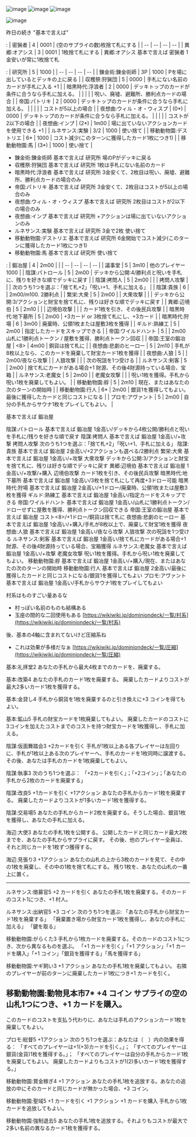 
![image](https://gyazo.com/d69759d262876dd95a953a117eb9df09/thumb/1000)
![image](https://gyazo.com/81b81dd68f02a4b2f95e5bd5dd504b23/thumb/1000)
![image](https://gyazo.com/1285d97854d84f05f6fd9871654b3823/thumb/1000)

![image](https://gyazo.com/853489a767d3c498013dd2db3ada1712/thumb/1000)

昨日の続き
"基本で言えば"

:
| 密猟者 | 4 | 0001 | (空のサプライの数)枚捨て札にする |
| -- | -- | -- | -- |
| 異郷:オアシス | 3 | 0001 | 1枚捨て札にする |
異郷:オアシス 基本で言えば 密猟者 1金安いが常に1枚捨て札

:
| 研究所 | 5 | 1000 |
| -- | -- | -- | -- |
| 錬金術:錬金術師 | 3P | 1000 |  Pを場に出しているとデッキの上に戻る |
| 収穫祭:狩猟団 | 5 | 0000 | 手札にない名前のカードが手札に入る +1 |
| 暗黒時代:浮浪者 | 2 | 0000 | デッキトップのカードが条件に合うなら手札に加える。 |
|  |  |  | 呪い、廃墟、避難所、勝利点カードの場合 |
| 帝国:パトリキ | 2 | 0000 | デッキトップのカードが条件に合うなら手札に加える。 |
|  |  |  | コストが5以上の場合 |
| 夜想曲:ウィル・オ・ウィスプ | (0*) | 0000 | デッキトップのカードが条件に合うなら手札に加える。 |
|  |  |  | コストが2以下の場合  |
| 夜想曲:インプ | (2*) | 1m00 | 場に出ていないアクションカードを使用できる +1 |
| ルネサンス:実験 | 3/2 | 1000 | 使い捨て |
| 移動動物園:デストリエ | 6* | 1000  | コスト減少(このターンに獲得したカード1枚につき1) |
| 移動動物園:馬 | (3*) | 1000 | 使い捨て |

- 錬金術:錬金術師 基本で言えば 研究所 場のPがデッキに戻る
- 収穫祭:狩猟団 基本で言えば 研究所 1枚は手札にない名前のカード
- 暗黒時代:浮浪者 基本で言えば 研究所 3金安くて、2枚目は呪い、廃墟、避難所、勝利点カードの場合のみ
- 帝国:パトリキ 基本で言えば 研究所 3金安くて、2枚目はコストが5以上の場合のみ
- 夜想曲:ウィル・オ・ウィスプ 基本で言えば 研究所 2枚目はコストが2以下の場合のみ
- 夜想曲:インプ 基本で言えば 研究所 +アクションは場に出ていないアクションのみ
- ルネサンス:実験 基本で言えば 研究所 3金で2枚 使い捨て
- 移動動物園:デストリエ 基本で言えば 研究所 6金開始でコスト減少(このターンに獲得したカード1枚につき1)
- 移動動物園:馬 基本で言えば 研究所 使い捨て


:
| 鍛冶屋 | 4 | 2m00 |  |
| -- | -- | -- | -- |
| 議事堂 | 5 | 3m10 | 他のプレイヤー1000 |
| 陰謀:パトロール | 5 | 2m00 | デッキから公開:4/勝利点と呪いを手札に、残りを好きな順でデッキに戻す |
| 陰謀:拷問人 | 5 | 2m00 |  |
| 拷問人攻撃 |  |  | 次のうち1つを選ぶ：「捨て札+2」「呪い+1、手札に加える」 |
| 陰謀:貴族 | 6 |  | 2m00/m100. 2勝利点 |
| 繁栄:大衆 | 5 | 2m00 |
| 大衆攻撃 |  |  | デッキから公開:3/アクションと財宝を捨て札に、残りは好きな順でデッキに戻す |
| 異郷:辺境伯 | 5 | 2m10 |  |
| 辺境伯攻撃 |  |  | カード1枚を引き、その後民兵攻撃 |
| 暗黒時代:地下墓所 | 5 | 2m00 | +3カード or 3枚捨て札にし、+3カード |
| 暗黒時代:狩場 | 6 | 3m00 | 廃棄時、公領1枚または屋敷3枚を獲得 |
| ギルド:熟練工 | 5 | 2m00 | 指定したカードをスキップできる |
| 帝国:ワイルドハント | 5 |  | 2m00 山札に1勝利点トークン / 屋敷を獲得、勝利点トークン回収 |
| 帝国:王室の鍛冶屋 | <8> | 4m00 | 銅貨は捨て札に |
| 夜想曲:悲劇のヒーロー | 5 | 2m10 | 手札が8枚以上なら、このカードを廃棄して財宝カード1枚を獲得 |
| 夜想曲:人狼 | 5 |  | 2m00/夜なら攻撃 |
| 人狼攻撃 |  |  | 次の呪詛を1つ受ける |
| ルネサンス:剣客 | 5 | 2m00 | 捨て札にカードがある場合+1 財源、その後4財源持っている場合、宝箱 |
| ルネサンス:老魔女 | 5 | 2m00 |
| 老魔女攻撃 |  |  | 呪い1枚を獲得。手札から呪い1枚を廃棄してもよい。 |
| 移動動物園:艀 | 5 | 2m10 | 現在、またはあなたの次のターンの開始時 |
| 移動動物園:行人 | 6* | 2m00 | 銀貨1を獲得してもよい。最後に獲得したカードと同じコストになる |
| プロモ:アヴァント | 5 | 2m00 | 自分の手札からサウナ1枚をプレイしてもよい。 |

基本で言えば 鍛冶屋

陰謀:パトロール 基本で言えば 鍛冶屋 1金高い/デッキから4枚公開/勝利点と呪いを手札に/残りを好きな順で戻す
陰謀:拷問人 基本で言えば 鍛冶屋 1金高い/+攻撃
拷問人攻撃			次のうち1つを選ぶ：「捨て札+2」「呪い+1、手札に加える」
陰謀:貴族 基本で言えば 鍛冶屋 2金高い/+2アクションも選べる/2勝利点
繁栄:大衆 基本で言えば 鍛冶屋 1金高い/+攻撃
大衆攻撃			デッキから公開:3/アクションと財宝を捨て札に、残りは好きな順でデッキに戻す
異郷:辺境伯 基本で言えば 鍛冶屋 1金高い/+攻撃/+購入
辺境伯攻撃			カード1枚を引き、その後民兵攻撃
暗黒時代:地下墓所 基本で言えば 鍛冶屋 1金高い/3枚を捨て札にして再度+3ドロー可能
暗黒時代:狩場 基本で言えば 鍛冶屋 2金高い/+1ドロー/廃棄時、公領1枚または屋敷3枚を獲得
ギルド:熟練工 基本で言えば 鍛冶屋 1金高い/指定カードをスキップできる
帝国:ワイルドハント 基本で言えば 鍛冶屋 1金高い/山札に1勝利点トークン/ドローせずに屋敷を獲得、勝利点トークン回収できる
帝国:王室の鍛冶屋 基本で言えば 鍛冶屋 コスト<8>/+1ドロー/銅貨は捨て札に
夜想曲:悲劇のヒーロー 基本で言えば 鍛冶屋 1金高い/+購入/手札が8枚以上で、廃棄して財宝1枚を獲得
夜想曲:人狼 基本で言えば 鍛冶屋 1金高い/夜なら攻撃
人狼攻撃			次の呪詛を1つ受ける
ルネサンス:剣客 基本で言えば 鍛冶屋 1金高い/捨て札にカードがある場合+1 財源、その後4財源持っている場合、宝箱獲得
ルネサンス:老魔女 基本で言えば 鍛冶屋 1金高い/+攻撃
老魔女攻撃			呪い1枚を獲得。手札から呪い1枚を廃棄してもよい。
移動動物園:艀 基本で言えば 鍛冶屋 1金高い/+購入/現在、またはあなたの次のターンの開始時
移動動物園:行人 基本で言えば 鍛冶屋 2金高い/最後に獲得したカードと同じコストになる/銀貨1を獲得してもよい
プロモ:アヴァント 基本で言えば 鍛冶屋 1金高い/手札からサウナ1枚をプレイしてもよい

村系はものすごい量あるな
- 村っぽい名前のものも結構ある
- 玉座の間的な二回使用もある
[https://wikiwiki.jp/dominiondeck/一覧/村系](https://wikiwiki.jp/dominiondeck/一覧/村系)

後、基本の4軸に含まれてないけど圧縮系ね
- これは効果が多様だなぁ
[https://wikiwiki.jp/dominiondeck/一覧/圧縮](https://wikiwiki.jp/dominiondeck/一覧/圧縮)

基本:礼拝堂2
あなたの手札から最大4枚までのカードを、廃棄する。

基本:改築4
あなたの手札のカード1枚を廃棄する。
廃棄したカードよりコストが最大2多いカード1枚を獲得する。

基本:金貸し4
手札から銅貨を1枚を廃棄するのと引き換えに+3 コインを得てもよい。

基本:鉱山5
手札の財宝カードを1枚廃棄してもよい。
廃棄したカードのコストに3コインを加えたコストまでのコストを持つ財宝カードを1枚獲得し、手札に加える。

陰謀:仮面舞踏会3
+2カードを引く
手札が1枚以上ある各プレイヤーは左回りに、手札が1枚以上ある次のプレイヤーへ、手札のカードを1枚同時に譲渡する。
その後、あなたは手札のカードを1枚廃棄してもよい。

陰謀:執事3
次のうち1つを選ぶ：
「+2カードを引く」；「+2コイン」；「あなたの手札から2枚のカードを廃棄する」

陰謀:改良5
+1カードを引く
+1アクション
あなたの手札からカード1枚を廃棄する。
廃棄したカードよりコストが1多いカード1枚を獲得する。

陰謀:交易場5
あなたの手札からカード2枚を廃棄する。そうした場合、銀貨1枚を獲得し、あなたの手札に加える。

海辺:大使3
あなたの手札1枚を公開する。
公開したカードと同じカード最大2枚までを、あなたの手札からサプライに戻す。
その後、他のプレイヤー全員は、それと同じカードを1枚ずつ獲得する。

海辺:見張り3
+1アクション
あなたの山札の上から3枚のカードを見て、その中の1枚を廃棄し、その中の1枚を捨て札にする。
残り1枚を、あなたの山札の一番上に置く。

---
ルネサンス:徴募官5
+2 カードを引く
あなたの手札1枚を廃棄する。そのカードのコスト1につき、+1 村人。

ルネサンス:出納官5
+3 コイン
次のうち1つを選ぶ:
「あなたの手札から財宝カード1枚を廃棄する」
「廃棄置き場から財宝カード1枚を獲得し、あなたの手札に加える」
「鍵を取る」

移動動物園:がらくた3
手札から1枚カードを廃棄する。そのカードのコスト1につき、次から異なるものを選ぶ。
「+1 カードを引く」「+1 アクション」「+1 カードを購入」「+1 コイン」「銀貨を獲得する」「馬を獲得する」

移動動物園:ヤギ飼い3
+1 アクション
あなたの手札1枚を廃棄してもよい。
右隣のプレイヤーが前のターンに廃棄したカード1枚につき+1 カードを引く。

移動動物園:動物見本市7*
+4 コイン
サプライの空の山札1つにつき、+1 カードを購入。
--------------------
このカードのコストを支払う代わりに、あなたは手札のアクションカード1枚を廃棄してもよい。

プロモ:総督5
+1アクション
次のうち1つを選ぶ：あなたは（　）内の効果を得る：
「すべてのプレイヤーは+1(+3)カードを引く。」；
「すべてのプレイヤーは銀貨(金貨)1枚を獲得する。」；
「すべてのプレイヤーは自分の手札からカード1枚を廃棄してもよい。
廃棄したカードよりもコストが1(2)多いカード1枚を獲得する。」

移動動物園:賞金稼ぎ4
+1 アクション
あなたの手札1枚を追放する。あなたの追放の中にそのカードと同じカードが無かった場合、+3 コイン。

移動動物園:聖域5
+1 カードを引く
+1 アクション
+1 カードを購入
手札から1枚カードを追放してもよい。

移動動物園:強制退去5
あなたの手札1枚を追放する。それよりもコストが最大で2多い名前の異なるカード1枚を獲得する。
